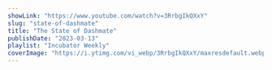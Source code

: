 ```yaml
---
showLink: "https://www.youtube.com/watch?v=3RrbgIkQXxY"
slug: "state-of-dashmate"
title: "The State of Dashmate"
publishDate: "2023-03-13"
playlist: "Incubator Weekly"
coverImage: "https://i.ytimg.com/vi_webp/3RrbgIkQXxY/maxresdefault.webp"
---
```

